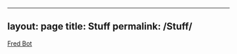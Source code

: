 
---
layout: page
title: Stuff
permalink: /Stuff/
---

<a href="www.twitter.com/everyFREDgraph">Fred Bot</a>
